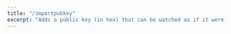 ```yaml
---
title: "/importpubkey"
excerpt: "Adds a public key (in hex) that can be watched as if it were in your wallet but cannot be used to spend."
---
```

